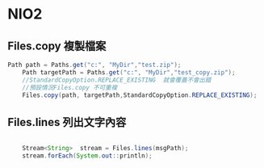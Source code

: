# NIO2

## Files.copy  複製檔案
```java
Path path = Paths.get("c:", "MyDir","test.zip");
	Path targetPath = Paths.get("c:", "MyDir","test_copy.zip");
	//StandardCopyOption.REPLACE_EXISTING  就會覆蓋不會出錯
	//預設情況Files.copy 不可重複
	Files.copy(path, targetPath,StandardCopyOption.REPLACE_EXISTING);
```
## Files.lines 列出文字內容
```java

	Stream<String>  stream = Files.lines(msgPath);
	stream.forEach(System.out::println);
```
